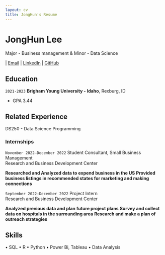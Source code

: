 ```yaml
---
layout: cv
title: JongHun's Resume
---
```

# JongHun Lee
Major - Business management & Minor - Data Science 

<div id="webaddress">
| <a href="jonghun.lee2023@gmail.com">Email</a>
| <a href="https://www.linkedin.com/in/jonghunlee">LinkedIn</a>
| <a href="https://siwol-archive.github.io/">GitHub</a>
</div>

<!-- https://www.monique.tech/the-art-of-markdown -->

## Education

`2021-2023`
__Brigham Young University - Idaho__, Rexburg, ID

- GPA 3.44


## Related Experience
DS250 - Data Science Programming 

### Internships

`November 2022–December 2022`
Student Consultant, Small Business Management	
Research and Business Development Center 

__Researched and Analyzed data to expend business in the US__
__Provided business listings in recommended states for marketing and making connections__

`September 2022–December 2022`
Project Intern	
Research and Business Development Center  

__Analyzed previous data and plan future project plans__
__Survey and collect data on hospitals in the surrounding area__
__Research and make a plan of outreach strategies__ 

## Skills 

• SQL
• R
• Python
• Power Bi, Tableau
• Data Analysis



<!-- ### Footer

Last updated: December 2022 -->


